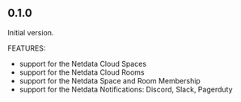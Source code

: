 ## 0.1.0

Initial version.

FEATURES:

- support for the Netdata Cloud Spaces
- support for the Netdata Cloud Rooms
- support for the Netdata Space and Room Membership
- support for the Netdata Notifications: Discord, Slack, Pagerduty
